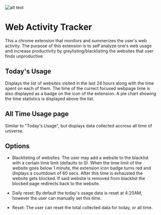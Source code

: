 ![alt text](https://github.com/kaustubhshukla30/webActivity/blob/main/icon16.png)
# Web Activity Tracker 

This a chrome extension that monitors and summerizes the user's web activity. The purpose of this extension is to self analyze one's web usage and increase productivity by greylisting/blacklisting the websites that user finds unproductive.

## Today's Usage

Displays the list of websites visited in the last 24 hours along with the time spent on each of them. The time of the currect focused webpage time is also displayed as a badge on the icon of the extension.
A pie chart showing the time statistics is displayed above the list.

## All Time Usage page

Similar to "Today's Usage", but displays data collected accross all time of universe.

## Options

- Blacklisting of websites: The user may add a website to the blacklist with a certain time limit (defaults to 0). When the time limit of the website goes below 1 minute, the extension icon badge turns red and displays a countdown of 60 secs. After this time is exhausted the website gets blocked. If said website is removed from blacklist the blocked page redirects back to the website.

- Daily reset: By default the today's usage data is reset at 4:20AM, however the user can manually set this time.

- Reset: The user can reset the total collected data for today, or all time.
